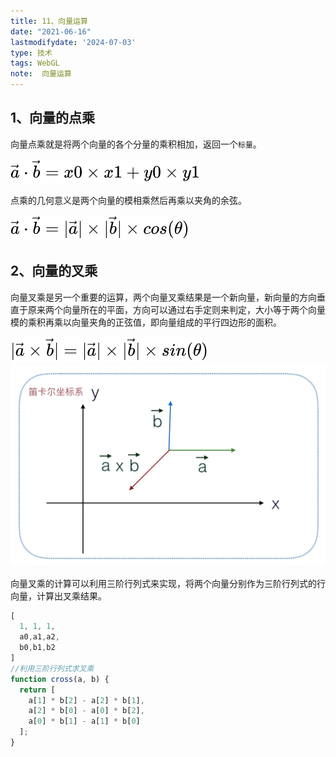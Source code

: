 ```yaml
---
title: 11、向量运算
date: "2021-06-16"
lastmodifydate: '2024-07-03'
type: 技术
tags: WebGL
note:  向量运算
---
```


## 1、向量的点乘
向量点乘就是将两个向量的各个分量的乘积相加，返回一个`标量`。

<img src='../../images/webgl/equation-dot.svg' />

点乘的几何意义是两个向量的模相乘然后再乘以夹角的余弦。

<img src='../../images/webgl/equation-cross.svg' />

## 2、向量的叉乘

向量叉乘是另一个重要的运算，两个向量叉乘结果是一个新向量，新向量的方向垂直于原来两个向量所在的平面，方向可以通过右手定则来判定，大小等于两个向量模的乘积再乘以向量夹角的正弦值，即向量组成的平行四边形的面积。

<img src='../../images/webgl/equation-cross1.svg' />

<img src='../../images/webgl/equation-cross2.png' />

向量叉乘的计算可以利用三阶行列式来实现，将两个向量分别作为三阶行列式的行向量，计算出叉乘结果。
```js
[
  1, 1, 1,
  a0,a1,a2,
  b0,b1,b2
]
//利用三阶行列式求叉乘
function cross(a, b) {
  return [
    a[1] * b[2] - a[2] * b[1],
    a[2] * b[0] - a[0] * b[2],
    a[0] * b[1] - a[1] * b[0]
  ];
}
```